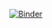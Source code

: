 [![Binder](https://mybinder.org/badge.svg)](https://mybinder.org/v2/gh/YominCarr/PythonBeginnerTutorial/master?filepath=tutorial.ipynb)
